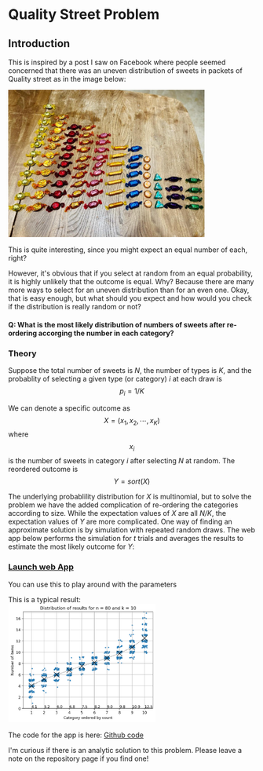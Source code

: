 <script src="https://cdn.mathjax.org/mathjax/latest/MathJax.js?config=TeX-AMS-MML_HTMLorMML" type="text/javascript"></script>

# Quality Street Problem

## Introduction
This is inspired by a post I saw on Facebook where people seemed concerned that there was an uneven distribution of sweets in packets of Quality street as in the image below:

<img src="Sweet_selection.jpg" width="400">

This is quite interesting, since you might expect an equal number of each, right?

However, it's obvious that if you select at random from an equal probability, it is highly unlikely that the outcome is equal. Why? Because there are many more ways to select for an uneven distribution than for an even one. Okay, that is easy enough, but what should you expect and how would you check if the distribution is really random or not?  


#### Q: What is the most likely distribution of numbers of sweets after re-ordering accorging the number in each category?

### Theory
Suppose the total number of sweets is *N*, the number of types is *K*, and the probablity of selecting a given type (or category) *i* at each draw is 
$$p_i = 1/K$$

We can denote a specific outcome as
$$X = (x_1, x_2, \cdots, x_K)$$
where $$x_i$$ is the number of sweets in category *i* after selecting *N* at random.  The reordered outcome is
$$Y = sort(X)$$

The underlying probablility distribution for *X* is multinomial, but to solve the problem we have the added complication of re-ordering the categories according to size. While the expectation values of *X* are all *N/K*, the expectation values of *Y* are more complicated.
One way of finding an approximate solution is by simulation with repeated random draws. The web app below performs the simulation for *t* trials and averages the results to estimate the most likely outcome for *Y*:

### [Launch web App](https://mysterious-falls-98860.herokuapp.com/)
You can use this to play around with the parameters

This is a typical result:  
<img src="Simulation_result.png" width="300">


The code for the app is here: [Github code](https://github.com/stuarthaze/Quality_Street)

I'm curious if there is an analytic solution to this problem. Please leave a note on the repository page if you find one!